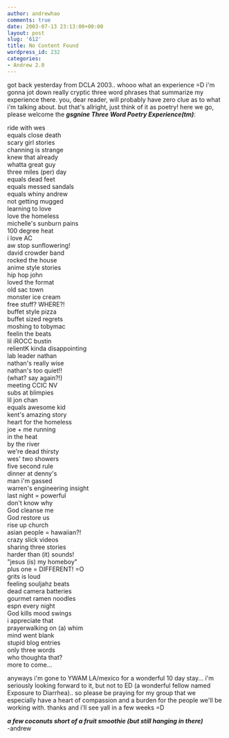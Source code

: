 ```yaml
---
author: andrewhao
comments: true
date: 2003-07-13 23:13:00+00:00
layout: post
slug: '612'
title: No Content Found
wordpress_id: 232
categories:
- Andrew 2.0
---
```


got back yesterday from DCLA 2003.. whooo what an experience =D i'm gonna jot down really cryptic three word phrases that summarize my experience there. you, dear reader, will probably have zero clue as to what i'm talking about. but that's allright, just think of it as poetry! here we go, please welcome the **_gsgnine Three Word Poetry Experience(tm)_**:




ride with wes  
equals close death  
scary girl stories  
channing is strange  
knew that already  
whatta great guy  
three miles (per) day  
equals dead feet  
equals messed sandals  
equals whiny andrew  
not getting mugged  
learning to love  
love the homeless  
michelle's sunburn pains  
100 degree heat  
i love AC  
aw stop sunflowering!  
david crowder band  
rocked the house  
anime style stories  
hip hop john  
loved the format  
old sac town  
monster ice cream  
free stuff? WHERE?!  
buffet style pizza  
buffet sized regrets  
moshing to tobymac  
feelin the beats  
lil iROCC bustin  
relientK kinda disappointing  
lab leader nathan  
nathan's really wise  
nathan's too quiet!!  
(what? say again?!)  
meeting CCIC NV  
subs at blimpies  
lil jon chan  
equals awesome kid  
kent's amazing story  
heart for the homeless  
joe + me running  
in the heat  
by the river  
we're dead thirsty  
wes' two showers  
five second rule  
dinner at denny's  
man i'm gassed  
warren's engineering insight  
last night = powerful  
don't know why  
God cleanse me  
God restore us  
rise up church  
asian people = hawaiian?!  
crazy slick videos  
sharing three stories  
harder than (it) sounds!  
"jesus (is) my homeboy"  
plus one = DIFFERENT! =O  
grits is loud  
feeling souljahz beats  
dead camera batteries  
gourmet ramen noodles  
espn every night  
God kills mood swings  
i appreciate that  
prayerwalking on (a) whim  
mind went blank  
stupid blog entries  
only three words  
who thoughta that?  
more to come...




anyways i'm gone to YWAM LA/mexico for a wonderful 10 day stay... i'm seriously looking forward to it, but not to ED (a wonderful fellow named Exposure to Diarrhea).. so please be praying for my group that we especially have a heart of compassion and a burden for the people we'll be working with. thanks and i'll see yall in a few weeks =D




**_a few coconuts short of a fruit smoothie (but still hanging in there)_**  
-andrew
